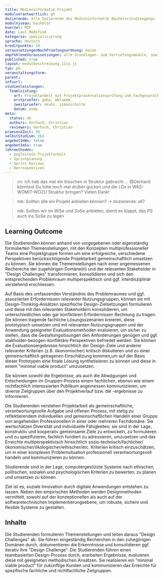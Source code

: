 ```yaml
---
title: Medieninformatik Projekt
modulverantwortlich: gh
dozierende: Alle Dozierende des Medieninformatik Bachelorstudiengangs
modulniveau: bachelor
kuerzel: MIP
date: Last Modified
kategorie: spezialisierung
sprache: deutsch
kreditpunkte: 10
voraussetzungenNachPruefungsordnung: keine
empfohleneVoraussetzungen: alle Grundlagen- und Vertiefungsmodule, sowie das Praxissemester
published: true
layout: modulbeschreibung.11ty.js
typ: pm
veranstaltungsform: 
parent:
infourl: 
studienleistungen:
  Teamleistung:
    art: Projektarbeit mit Projektpräsentationsprüfung und Fachgespräch, sowie schriftliche Ausarbeitung
    erstpruefer: geha, mbluemm
    zweitpruefer: nkuhn, simonschulte
    datum: ende
meta:
  status: ok
  authors: Gerhard, Christian
  reviewers: Gerhard, Christian
praesenzZeit: 36
selbstStudium: 264  
angebotImWs: false
angebotImSs: true
lehrmethoden:
  - begleitete Projektarbeit
  - Sprintplanung
  - Sprint Reviews
  - Retrospektiven
---
```


> cn: ich hab das mal ein bisschen in Struktur gebracht … @Gerhard: könntest Du bitte noch mal drüber gucken und die LOs in WAS-WOMIT-WOZU Struktur bringen? Vielen Dank!

> mb: Sollten alle ein Projekt anbieten können? -> dozierende: all?

> mb: Sollten wir im WiSe und SoSe anbieten, damit es klappt, das PS auch ins SoSe zu legen


## Learning Outcome

Die Studierenden können anhand von vorgegebenen oder eigenständig formulierten Themenstellungen, mit den Konzepten multiprofessioneller Teams eine Projektgruppe formen um eine erfolgreiche, verschiedene Perspektiven berücksichtigende Projektarbeit gemeinschaftlich umsetzen zu können. Sie können die Themenstellungen nach einer angemessenen Rechereche der zugehörigen Domäne(n) und der relevanten Stakeholder in "Design Challenges" transformieren, konsolidieren und sich den entsprechenden Problemraum multiperspektisch und ggf. interdisziplinär verstehend erschliessen.

Auf Basis des umfassenden Verständnis des Problemraumes und ggf. assoziierten Erfordernissen relevanter Nutzungsgruppen, können sie mit Design-Thinking-Ansätzen spezifische Design-Zielsetzungen formulieren und diese mit den relevanten Stakeholdern konsolidieren, um unterschiedlichen oder gar konfiktären Erfordernissen Rechnung zu tragen. Sie können tragende fachliche Lösungsszenarien kreieren, diese prototypisch umsetzen und mit relevanten Nutzungsgruppen und der Anwendung geeigneter Evaluationsmethoden evaluieren, um sicher zu stellen, dass die Gestaltungslösungen den Anforderungen genügen und ggf. stakholder-bezogen-konfliktäre Perspektiven befriedet werden. Sie können die Evaluationsergebnisse hinsichtlich der Design-Ziele und anderer relevanter Kriterien (z.B. ökonomischer) kritisch diskutieren und zu einer gemeinschaftlich getragenen Einschätzung kommen,um auf der Basis dieser Prototypen eine finale Lösung synthetisieren zu können und diese in einem "minimal viable product" umzusetzen.

Sie können sowohl die Ergebnisse, als auch die Abwägungen und Entscheidungen im Gruppen-Prozess einem fachlichen, ebenso wie einem nichtfachlich interessierten Publikum angemessen kommunizieren, um diverse Zielgruppen über den Projektverlauf bzw. die -ergebnisse zu informieren.

Die Studierenden verstehen Projektarbeit als gemeinschaftliche, verantwortungsvolle Aufgabe und offenen Prozess, mit stetig zu reflektierendem individuellen und gemeinschaftlichen Handeln einer Gruppe von angehenden Professionellen in einer oder mehreren Fachdomäne. Sie wertschätzen Diversität und individuelle Fähigkeiten; sie sind in der Lage, konstruktiv und kooperativ gemeinsame Ziele zu entwickeln, zu formulieren und zu spezifizieren, fachlich fundiert zu adressieren, umzusetzen und das Erreichte multiperspektivisch hinsichtlich sozio-technisch/fachlicher/ökonomischer/ökologischer/ethischer/etc. Kriterien kritisch einzuschätzen, um in einer komplexen Problemsituation professionell verantwortungsvoll handeln und kommunizieren zu können.

Studierende sind in der Lage, computergestützte Systeme nach ethischen, politischen, sozialen und psychologischen Kriterien zu bewerten, zu planen und umsetzen zu können. 

Ziel ist es, soziale Innovation durch digitale Anwendungen entstehen zu lassen. Neben den empirischen Methoden werden Designmethoden vermittelt, sowohl auf der konzeptionellen als auch auf der softwaretechnischen Implementierungsebene, um robuste, sichere und flexible Systeme zu gestalten. 

## Inhalte
Die Studierenden formulieren Themenstellungen und leiten daraus "Design Challenges" ab. Sie führen eingeständig Recherchen in den zuhegörigen Domänen durch, dokumentieren die Erkenntnisse und konsolidieren ggf. iterativ ihre "Design Challenge". Die Studierenden führen einen teambasierten Design-Prozess durch, erarbeiten Ergebnisse, evaluieren diese mit geeigneten methodischen Ansätzen. Sie realisieren ein "minimal viable product" für zukünftige Kunden und kommunizieren das Erreichte für spezifische fachliche und nichtfachliche Zielgruppen.


